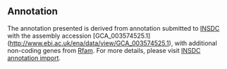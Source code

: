 
Annotation
----------

The annotation presented is derived from annotation submitted to
[INSDC](http://www.insdc.org) with the assembly accession [GCA\_003574525.1]
(http://www.ebi.ac.uk/ena/data/view/GCA_003574525.1),
with additional non-coding genes from
[Rfam](http://rfam.xfam.org/). For more details, please visit [INSDC
annotation import](http://ensemblgenomes.org/info/data/insdc_annotation).
